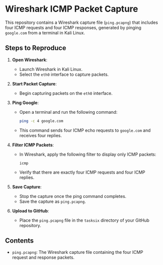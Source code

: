 # Wireshark ICMP Packet Capture

This repository contains a Wireshark capture file (`ping.pcapng`) that includes four ICMP requests and four ICMP responses, generated by pinging `google.com` from a terminal in Kali Linux.

## Steps to Reproduce

1. **Open Wireshark**:
   - Launch Wireshark in Kali Linux.
   - Select the `eth0` interface to capture packets.

2. **Start Packet Capture**:
   - Begin capturing packets on the `eth0` interface.

3. **Ping Google**:
   - Open a terminal and run the following command:
     ```bash
     ping -c 4 google.com
     ```
   - This command sends four ICMP echo requests to `google.com` and receives four replies.

4. **Filter ICMP Packets**:
   - In Wireshark, apply the following filter to display only ICMP packets:
     ```
     icmp
     ```
   - Verify that there are exactly four ICMP requests and four ICMP replies.

5. **Save Capture**:
   - Stop the capture once the ping command completes.
   - Save the capture as `ping.pcapng`.

6. **Upload to GitHub**:
   - Place the `ping.pcapng` file in the `tasksix` directory of your GitHub repository.

## Contents

- `ping.pcapng`: The Wireshark capture file containing the four ICMP request and response packets.
